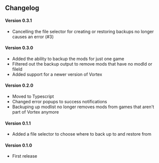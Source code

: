 ## Changelog

#### Version 0.3.1
 * Cancelling the file selector for creating or restoring backups no longer causes an error (#3)

#### Version 0.3.0
 * Added the ability to backup the mods for just one game
 * Filtered out the backup output to remove mods that have no modId or fileId
 * Added support for a newer version of Vortex

#### Version 0.2.0
 * Moved to Typescript
 * Changed error popups to success notifications
 * Backuping up modlist no longer removes mods from games that aren't part of Vortex anymore

#### Version 0.1.1
 * Added a file selector to choose where to back up to and restore from

#### Version 0.1.0
 * First release
